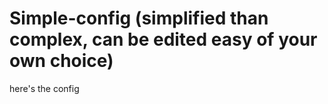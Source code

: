# Simple-config (simplified than complex, can be edited easy of your own choice)
here's the config

